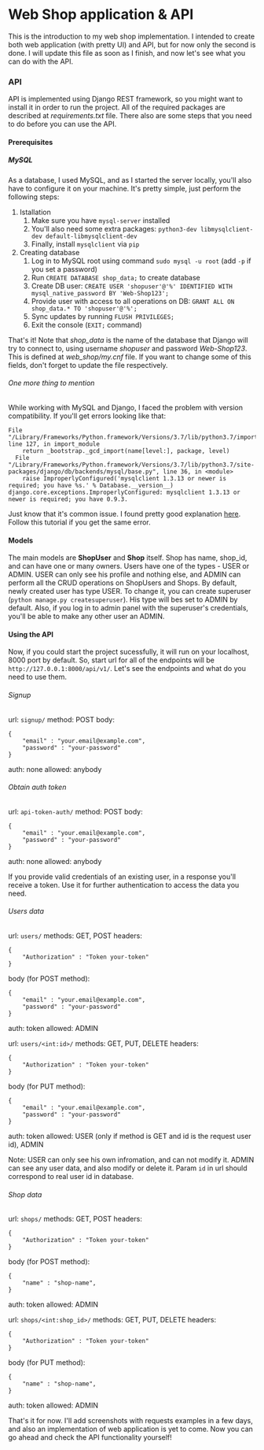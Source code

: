 # Web Shop application & API

This is the introduction to my web shop implementation. I intended to create both web application (with pretty UI) and API, but for now only the second is done. I will update this file as soon as I finish, and now let's see what you can do with the API.

### API

API is implemented using Django REST framework, so you might want to install it in order to run the project. All of the required packages are described at _requirements.txt_ file. There also are some steps that you need to do before you can use the API.

#### Prerequisites

##### MySQL

As a database, I used MySQL, and as I started the server locally, you'll also have to configure it on your machine. It's pretty simple, just perform the following steps:

1. Istallation
    1. Make sure you have `mysql-server` installed
    2. You'll also need some extra packages: `python3-dev libmysqlclient-dev default-libmysqlclient-dev`
    3. Finally, install `mysqlclient` via `pip`
2. Creating database
    1. Log in to MySQL root using command `sudo mysql -u root` (add `-p` if you set a password)
    2. Run `CREATE DATABASE shop_data;` to create database
    3. Create DB user: `CREATE USER 'shopuser'@'%' IDENTIFIED WITH mysql_native_password BY 'Web-Shop123';`
    4. Provide user with access to all operations on DB: `GRANT ALL ON shop_data.* TO 'shopuser'@'%';`
    5. Sync updates by running `FLUSH PRIVILEGES;`
    6. Exit the console (`EXIT;` command)

That's it! Note that _shop_data_ is the name of the database that Django will try to connect to, using username _shopuser_ and password _Web-Shop123_. This is defined at _web_shop/my.cnf_ file. If you want to change some of this fields, don't forget to update the file respectively.

###### One more thing to mention

While working with MySQL and Django, I faced the problem with version compatibility. If you'll get errors looking like that:
```
File "/Library/Frameworks/Python.framework/Versions/3.7/lib/python3.7/importlib/__init__.py", line 127, in import_module
    return _bootstrap._gcd_import(name[level:], package, level)
  File "/Library/Frameworks/Python.framework/Versions/3.7/lib/python3.7/site-packages/django/db/backends/mysql/base.py", line 36, in <module>
    raise ImproperlyConfigured('mysqlclient 1.3.13 or newer is required; you have %s.' % Database.__version__)
django.core.exceptions.ImproperlyConfigured: mysqlclient 1.3.13 or newer is required; you have 0.9.3.
```
Just know that it's common issue. I found pretty good explanation [here](http://programmersought.com/article/19241784782/;jsessionid=ECBAF2C83EFD914CBEE2E811C1451AB4). Follow this tutorial if you get the same error.

#### Models

The main models are __ShopUser__ and __Shop__ itself. Shop has name, shop_id, and can have one or many owners. Users have one of the types - USER or ADMIN. USER can only see his profile and nothing else, and ADMIN can perform all the CRUD operations on ShopUsers and Shops.
By default, newly created user has type USER. To change it, you can create superuser (`python manage.py createsuperuser`). His type will bes set to ADMIN by default. Also, if you log in to admin panel with the superuser's credentials, you'll be able to make any other user an ADMIN.

#### Using the API

Now, if you could start the project sucessfully, it will run on your localhost, 8000 port by default. So, start url for all of the endpoints will be `http://127.0.0.1:8000/api/v1/`. Let's see the endpoints and what do you need to use them.

###### Signup

url: `signup/`
method: POST
body:
```
{
	"email" : "your.email@example.com",
	"password" : "your-password"
}
```
auth: none
allowed: anybody

###### Obtain auth token

url: `api-token-auth/`
method: POST
body:
```
{
	"email" : "your.email@example.com",
	"password" : "your-password"
}
```
auth: none
allowed: anybody

If you provide valid credentials of an existing user, in a response you'll receive a token. Use it for further authentication to access the data you need.

###### Users data

url: `users/`
methods: GET, POST
headers:
```
{
	"Authorization" : "Token your-token"
}
```
body (for POST method):
```
{
	"email" : "your.email@example.com",
	"password" : "your-password"
}
```
auth: token
allowed: ADMIN

url: `users/<int:id>/`
methods: GET, PUT, DELETE
headers:
```
{
	"Authorization" : "Token your-token"
}
```
body (for PUT method):
```
{
	"email" : "your.email@example.com",
	"password" : "your-password"
}
```
auth: token
allowed: USER (only if method is GET and id is the request user id), ADMIN

Note: USER can only see his own infromation, and can not modify it. ADMIN can see any user data, and also modify or delete it. Param `id` in url should correspond to real user id in database.

###### Shop data

url: `shops/`
methods: GET, POST
headers:
```
{
	"Authorization" : "Token your-token"
}
```
body (for POST method):
```
{
	"name" : "shop-name",
}
```
auth: token
allowed: ADMIN

url: `shops/<int:shop_id>/`
methods: GET, PUT, DELETE
headers:
```
{
	"Authorization" : "Token your-token"
}
```
body (for PUT method):
```
{
	"name" : "shop-name",
}
```
auth: token
allowed: ADMIN

That's it for now. I'll add screenshots with requests examples in a few days, and also an implementation of web application is yet to come. Now you can go ahead and check the API functionality yourself!
